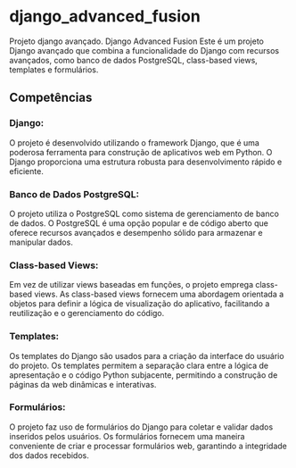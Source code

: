 # django_advanced_fusion
Projeto django avançado.
Django Advanced Fusion
Este é um projeto Django avançado que combina a funcionalidade do Django com recursos avançados, como banco de dados PostgreSQL, class-based views, templates e formulários.
## Competências
### Django: 
O projeto é desenvolvido utilizando o framework Django, que é uma poderosa ferramenta para construção de aplicativos web em Python. O Django proporciona uma estrutura robusta para desenvolvimento rápido e eficiente.
### Banco de Dados PostgreSQL: 
O projeto utiliza o PostgreSQL como sistema de gerenciamento de banco de dados. O PostgreSQL é uma opção popular e de código aberto que oferece recursos avançados e desempenho sólido para armazenar e manipular dados.
### Class-based Views: 
Em vez de utilizar views baseadas em funções, o projeto emprega class-based views. As class-based views fornecem uma abordagem orientada a objetos para definir a lógica de visualização do aplicativo, facilitando a reutilização e o gerenciamento do código.
### Templates:
Os templates do Django são usados para a criação da interface do usuário do projeto. Os templates permitem a separação clara entre a lógica de apresentação e o código Python subjacente, permitindo a construção de páginas da web dinâmicas e interativas.
### Formulários:
O projeto faz uso de formulários do Django para coletar e validar dados inseridos pelos usuários. Os formulários fornecem uma maneira conveniente de criar e processar formulários web, garantindo a integridade dos dados recebidos.
